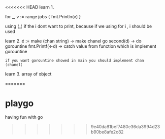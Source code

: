 <<<<<<< HEAD
learn 1.

for _, v := range jobs {
       fmt.Println(v)
   }

   using (_) if the i dont want to print, because if we using for i , i should be used


 learn 2.
     d := make (chan string) -> make chanel
     go second(d) -> do gorountine
     fmt.Printf(<-d) -> catch value from function which is implement gorountine

    if you want gorountine showed in main you should implement chan (chanel)

 learn 3. array of object

 
=======
# playgo
having fun with go
>>>>>>> 9e40da81bef7480e36da3994d23b90be8afe2c82

